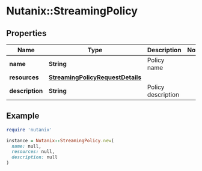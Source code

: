 # Nutanix::StreamingPolicy

## Properties

| Name | Type | Description | Notes |
| ---- | ---- | ----------- | ----- |
| **name** | **String** | Policy name |  |
| **resources** | [**StreamingPolicyRequestDetails**](StreamingPolicyRequestDetails.md) |  |  |
| **description** | **String** | Policy description |  |

## Example

```ruby
require 'nutanix'

instance = Nutanix::StreamingPolicy.new(
  name: null,
  resources: null,
  description: null
)
```

